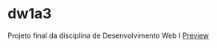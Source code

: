 # dw1a3
 Projeto final da disciplina de Desenvolvimento Web I
 <a href="https://danielrdf.github.io/dw1a3/" target="_blank">Preview</a>
